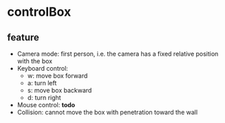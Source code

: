 # controlBox

## feature
 * Camera mode: first person, i.e. the camera has a fixed relative position with the box
 * Keyboard control: 
	 * w: move box forward
	 * a: turn left
	 * s: move box backward
	 * d: turn right
 * Mouse control: __todo__
 * Collision: cannot move the box with penetration toward the wall